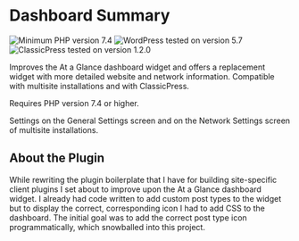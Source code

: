 # Dashboard Summary

![Minimum PHP version 7.4](https://img.shields.io/badge/PHP_min-7.4-8892bf.svg?style=flat-square)
![WordPress tested on version 5.7](https://img.shields.io/badge/WordPress-5.7-0073aa.svg?style=flat-square)
![ClassicPress tested on version 1.2.0](https://img.shields.io/badge/ClassicPress-1.2.0-03768e.svg?style=flat-square)

Improves the At a Glance dashboard widget and offers a replacement widget with more detailed website and network information. Compatible with multisite installations and with ClassicPress.

Requires PHP version 7.4 or higher.

Settings on the General Settings screen and on the Network Settings screen of multisite installations.

## About the Plugin

While rewriting the plugin boilerplate that I have for building site-specific client plugins I set about to improve upon the At a Glance dashboard widget. I already had code written to add custom post types to the widget but to display the correct, corresponding icon I had to add CSS to the dashboard. The initial goal was to add the correct post type icon programmatically, which snowballed into this project.
